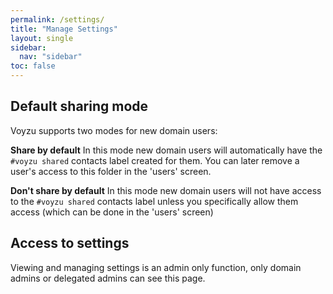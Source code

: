 ```yaml
---
permalink: /settings/
title: "Manage Settings"
layout: single
sidebar:
  nav: "sidebar"
toc: false
---
```

<!--voyzu help content-->
## Default sharing mode
Voyzu supports two modes for new domain users:

**Share by default**
In this mode new domain users will automatically have the
```#voyzu shared``` contacts label
 created for them. You can later remove a user's access to this folder in the 'users' screen.

**Don't share by default**
In this mode new domain users will not have access to the
<code>#voyzu shared</code> contacts label
unless you specifically allow them access (which can be done in the 'users' screen)

## Access to settings
Viewing and managing settings is an admin only function, only domain admins
or delegated admins can see this page.
